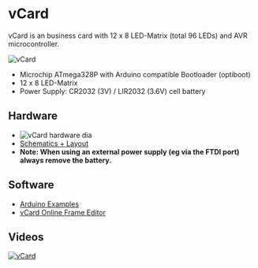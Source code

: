 # vCard
vCard is an business card with 12 x 8 LED-Matrix (total 96 LEDs) and AVR microcontroller.

![vCard](https://github.com/watterott/vCard/raw/master/hardware/vCard_v10.jpg)

* Microchip ATmega328P with Arduino compatible Bootloader (optiboot)
* 12 x 8 LED-Matrix
* Power Supply: CR2032 (3V) / LIR2032 (3.6V) cell battery


## Hardware
* ![vCard hardware dia](https://github.com/watterott/vCard/raw/master/hardware/hw_dia.png)
* [Schematics + Layout](https://github.com/watterott/vCard/tree/master/hardware)
* **Note: When using an external power supply (eg via the FTDI port) always remove the battery.**


## Software
* [Arduino Examples](https://github.com/watterott/vCard/tree/master/software)
* [vCard Online Frame Editor](http://vcard.pipefishbook.com/)


## Videos
[![vCard](http://img.youtube.com/vi/DOjuRTCZP2k/0.jpg)](https://www.youtube.com/watch?v=DOjuRTCZP2k)
